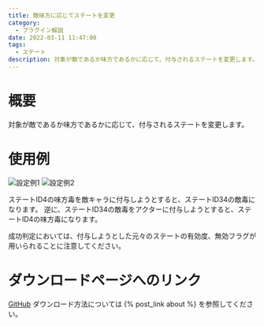 ```yaml
---
title: 敵味方に応じてステートを変更
category:
  - プラグイン解説
date: 2022-03-11 11:47:00
tags:
  - ステート
description: 対象が敵であるか味方であるかに応じて、付与されるステートを変更します。
---
```


# 概要

対象が敵であるか味方であるかに応じて、付与されるステートを変更します。

# 使用例

![設定例1](setting1.png "設定例1")
![設定例2](setting2.png "設定例2")

ステートID4の味方毒を敵キャラに付与しようとすると、ステートID34の敵毒になります。
逆に、ステートID34の敵毒をアクターに付与しようとすると、ステートID4の味方毒になります。

成功判定においては、付与しようとした元々のステートの有効度、無効フラグが用いられることに注意してください。

# ダウンロードページへのリンク

[GitHub](https://github.com/elleonard/DarkPlasma-MZ-Plugins/blob/release/DarkPlasma_StateAliasBySide.js)
ダウンロード方法については {% post_link about %} を参照してください。

